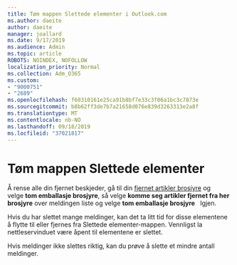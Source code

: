```yaml
---
title: Tøm mappen Slettede elementer i Outlook.com
ms.author: daeite
author: daeite
manager: joallard
ms.date: 9/17/2019
ms.audience: Admin
ms.topic: article
ROBOTS: NOINDEX, NOFOLLOW
localization_priority: Normal
ms.collection: Adm_O365
ms.custom:
- "9000751"
- "2689"
ms.openlocfilehash: f60310161e25ca91b8bf7e33c3f06a1bc3c7873e
ms.sourcegitcommit: b8b62ff3de7b7a21658d076e839d3263313e2a8f
ms.translationtype: MT
ms.contentlocale: nb-NO
ms.lasthandoff: 09/18/2019
ms.locfileid: "37021817"
---
```

# <a name="empty-the-deleted-items-folder"></a>Tøm mappen Slettede elementer

Å rense alle din fjernet beskjeder, gå til din [fjernet artikler brosjyre](https://outlook.live.com/mail/deleteditems) og velge **tom emballasje brosjyre**, så velge **komme seg artikler fjernet fra her brosjyre** over meldingen liste og velge **tom emballasje brosjyre**   Igjen.

Hvis du har slettet mange meldinger, kan det ta litt tid for disse elementene å flytte til eller fjernes fra Slettede elementer-mappen. Vennligst la nettleservinduet være åpent til elementene er slettet.

Hvis meldinger ikke slettes riktig, kan du prøve å slette et mindre antall meldinger.